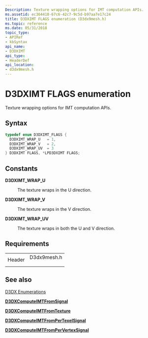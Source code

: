 ```yaml
---
Description: Texture wrapping options for IMT computation APIs.
ms.assetid: ec364418-67c6-42c7-9c5d-b97aa7e17c24
title: D3DXIMT FLAGS enumeration (D3dx9mesh.h)
ms.topic: reference
ms.date: 05/31/2018
topic_type: 
- APIRef
- kbSyntax
api_name: 
- D3DXIMT
api_type: 
- HeaderDef
api_location: 
- d3dx9mesh.h
---
```


# D3DXIMT FLAGS enumeration

Texture wrapping options for IMT computation APIs.

## Syntax


```C++
typedef enum D3DXIMT_FLAGS { 
  D3DXIMT_WRAP_U   = 1,
  D3DXIMT_WRAP_V   = 2,
  D3DXIMT_WRAP_UV  = 3
} D3DXIMT FLAGS, *LPD3DXIMT FLAGS;
```



## Constants

<dl> <dt>

<span id="D3DXIMT_WRAP_U"></span><span id="d3dximt_wrap_u"></span>**D3DXIMT\_WRAP\_U**
</dt> <dd>

The texture wraps in the U direction.

</dd> <dt>

<span id="D3DXIMT_WRAP_V"></span><span id="d3dximt_wrap_v"></span>**D3DXIMT\_WRAP\_V**
</dt> <dd>

The texture wraps in the V direction.

</dd> <dt>

<span id="D3DXIMT_WRAP_UV"></span><span id="d3dximt_wrap_uv"></span>**D3DXIMT\_WRAP\_UV**
</dt> <dd>

The texture wraps in both the U and V direction.

</dd> </dl>

## Requirements



|                   |                                                                                        |
|-------------------|----------------------------------------------------------------------------------------|
| Header<br/> | <dl> <dt>D3dx9mesh.h</dt> </dl> |



## See also

<dl> <dt>

[D3DX Enumerations](dx9-graphics-reference-d3dx-enums.md)
</dt> <dt>

[**D3DXComputeIMTFromSignal**](d3dxcomputeimtfromsignal.md)
</dt> <dt>

[**D3DXComputeIMTFromTexture**](d3dxcomputeimtfromtexture.md)
</dt> <dt>

[**D3DXComputeIMTFromPerTexelSignal**](d3dxcomputeimtfrompertexelsignal.md)
</dt> <dt>

[**D3DXComputeIMTFromPerVertexSignal**](d3dxcomputeimtfrompervertexsignal.md)
</dt> </dl>

 

 




